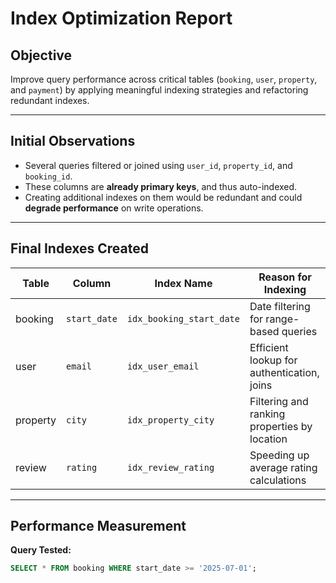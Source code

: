 # Index Optimization Report

## Objective
Improve query performance across critical tables (`booking`, `user`, `property`, and `payment`) by applying meaningful indexing strategies and refactoring redundant indexes.

---

## Initial Observations

- Several queries filtered or joined using `user_id`, `property_id`, and `booking_id`.
- These columns are **already primary keys**, and thus auto-indexed.
- Creating additional indexes on them would be redundant and could **degrade performance** on write operations.

---

## Final Indexes Created

| Table     | Column         | Index Name                 | Reason for Indexing                          |
|-----------|----------------|----------------------------|----------------------------------------------|
| booking   | `start_date`   | `idx_booking_start_date`   | Date filtering for range-based queries       |
| user      | `email`        | `idx_user_email`           | Efficient lookup for authentication, joins   |
| property  | `city`         | `idx_property_city`        | Filtering and ranking properties by location |
| review    | `rating`       | `idx_review_rating`        | Speeding up average rating calculations      |

---

## Performance Measurement

**Query Tested:**
```sql
SELECT * FROM booking WHERE start_date >= '2025-07-01';
